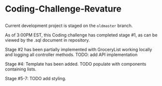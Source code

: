 # Coding-Challenge-Revature

## 

Current development project is staged on the `oldmaster` branch.

As of 3:00PM EST, this Coding challenge has completed stage #1, as can be viewed by the .sql document in repository.

Stage #2 has been partially implemented with GroceryList working locally and logging all controller methods. TODO: add API implementation

Stage #4: Template has been added. TODO populate with components containing lists. 

Stage #5-7: TODO add styling.
